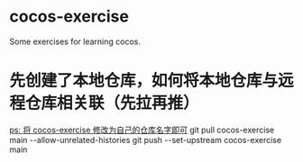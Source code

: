 # cocos-exercise
Some exercises for learning cocos.

# 先创建了本地仓库，如何将本地仓库与远程仓库相关联（先拉再推）
[ps: 将 cocos-exercise 修改为自己的仓库名字即可]()
git pull cocos-exercise main --allow-unrelated-histories
git push --set-upstream cocos-exercise main
